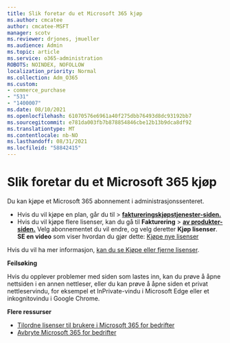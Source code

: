 ```yaml
---
title: Slik foretar du et Microsoft 365 kjøp
ms.author: cmcatee
author: cmcatee-MSFT
manager: scotv
ms.reviewer: drjones, jmueller
ms.audience: Admin
ms.topic: article
ms.service: o365-administration
ROBOTS: NOINDEX, NOFOLLOW
localization_priority: Normal
ms.collection: Adm_O365
ms.custom:
- commerce_purchase
- "531"
- "1400007"
ms.date: 08/10/2021
ms.openlocfilehash: 61070576e6961a40f275dbb76493d8dc93192bb7
ms.sourcegitcommit: e781da003fb7b878854846cbe12b13b9dca8df92
ms.translationtype: MT
ms.contentlocale: nb-NO
ms.lasthandoff: 08/31/2021
ms.locfileid: "58842415"
---
```

# <a name="how-to-make-a-microsoft-365-purchase"></a>Slik foretar du et Microsoft 365 kjøp

Du kan kjøpe et Microsoft 365 abonnement i administrasjonssenteret.
  
- Hvis du vil kjøpe  en plan, går du til \> **[faktureringskjøpstjenester-siden.](https://go.microsoft.com/fwlink/p/?linkid=868433)**
- Hvis du vil kjøpe flere lisenser, kan du gå til **Fakturering** \> **[av produkter-siden.](https://go.microsoft.com/fwlink/p/?linkid=842054)** Velg abonnementet du vil endre, og velg deretter **Kjøp lisenser**.\
**SE en video** som viser hvordan du gjør dette: [Kjøpe nye lisenser](https://go.microsoft.com/fwlink/p/?linkid=2154857)
  
Hvis du vil ha mer informasjon, [kan du se Kjøpe eller fjerne lisenser](https://docs.microsoft.com/microsoft-365/commerce/licenses/buy-licenses).

**Feilsøking**

Hvis du opplever problemer med siden som lastes inn, kan du prøve å åpne nettsiden i en annen nettleser, eller du kan prøve å åpne siden et privat nettleservindu, for eksempel et InPrivate-vindu i Microsoft Edge eller et inkognitovindu i Google Chrome.

**Flere ressurser**
  
- [Tilordne lisenser til brukere i Microsoft 365 for bedrifter](https://docs.microsoft.com/microsoft-365/admin/add-users/add-users)
- [Avbryte Microsoft 365 for bedrifter](https://docs.microsoft.com/microsoft-365/commerce/subscriptions/cancel-your-subscription)